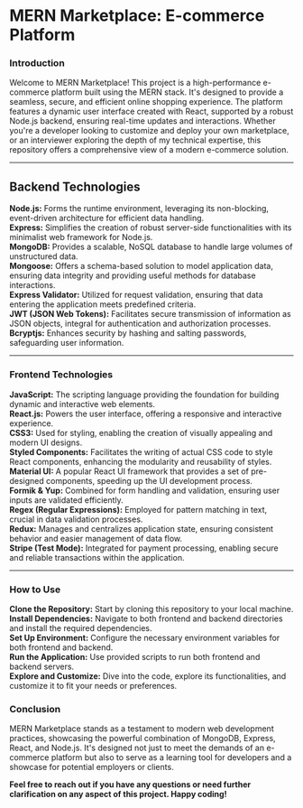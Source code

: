 
<h1>MERN Marketplace: E-commerce Platform</h1>

<h3>Introduction</h3>
Welcome to MERN Marketplace! This project is a high-performance e-commerce platform built using the MERN stack. It's designed to provide a seamless, secure, and efficient online shopping experience. The platform features a dynamic user interface created with React, supported by a robust Node.js backend, ensuring real-time updates and interactions. Whether you're a developer looking to customize and deploy your own marketplace, or an interviewer exploring the depth of my technical expertise, this repository offers a comprehensive view of a modern e-commerce solution.
<hr />
<h2>Backend Technologies</h2>
<strong>Node.js:</strong> Forms the runtime environment, leveraging its non-blocking, event-driven architecture for efficient data handling.<br />
<strong>Express:</strong> Simplifies the creation of robust server-side functionalities with its minimalist web framework for Node.js.<br />
<strong>MongoDB:</strong> Provides a scalable, NoSQL database to handle large volumes of unstructured data.<br />
<strong>Mongoose:</strong> Offers a schema-based solution to model application data, ensuring data integrity and providing useful methods for database interactions.<br />
<strong>Express Validator:</strong> Utilized for request validation, ensuring that data entering the application meets predefined criteria.<br />
<strong>JWT (JSON Web Tokens):</strong> Facilitates secure transmission of information as JSON objects, integral for authentication and authorization processes.<br />
<strong>Bcryptjs:</strong> Enhances security by hashing and salting passwords, safeguarding user information.
<hr />
<h3>Frontend Technologies</h3>
<strong>JavaScript:</strong> The scripting language providing the foundation for building dynamic and interactive web elements.<br />
<strong>React.js:</strong> Powers the user interface, offering a responsive and interactive experience.<br />
<strong>CSS3:</strong> Used for styling, enabling the creation of visually appealing and modern UI designs.<br />
<strong>Styled Components:</strong> Facilitates the writing of actual CSS code to style React components, enhancing the modularity and reusability of styles.<br />
<strong>Material UI:</strong> A popular React UI framework that provides a set of pre-designed components, speeding up the UI development process.<br />
<strong>Formik & Yup:</strong> Combined for form handling and validation, ensuring user inputs are validated efficiently.<br />
<strong>Regex (Regular Expressions):</strong> Employed for pattern matching in text, crucial in data validation processes.<br />
<strong>Redux:</strong> Manages and centralizes application state, ensuring consistent behavior and easier management of data flow.<br />
<strong>Stripe (Test Mode):</strong> Integrated for payment processing, enabling secure and reliable transactions within the application.<br />
<hr />
<h3>How to Use</h3>
<strong>Clone the Repository:</strong> Start by cloning this repository to your local machine.<br />
<strong>Install Dependencies:</strong> Navigate to both frontend and backend directories and install the required dependencies.<br />
<strong>Set Up Environment:</strong> Configure the necessary environment variables for both frontend and backend.<br />
<strong>Run the Application:</strong> Use provided scripts to run both frontend and backend servers.<br />
<strong>Explore and Customize:</strong> Dive into the code, explore its functionalities, and customize it to fit your needs or preferences.<br />
<h3>Conclusion</h3>
MERN Marketplace stands as a testament to modern web development practices, showcasing the powerful combination of MongoDB, Express, React, and Node.js. It's designed not just to meet the demands of an e-commerce platform but also to serve as a learning tool for developers and a showcase for potential employers or clients.<br />

<strong>Feel free to reach out if you have any questions or need further clarification on any aspect of this project. Happy coding!</strong>
